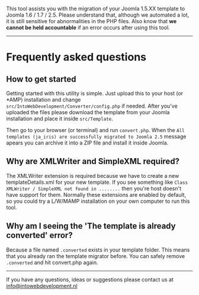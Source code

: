 This tool assists you with the migration of your Joomla 1.5.XX template to Joomla 1.6 / 1.7 / 2.5.
Please understand that, although we automated a lot, it is still sensitive for abnormalities in the PHP files. Also
know that **we cannot be held accountable** if an error occurs after using this tool.

- - -
# Frequently asked questions

## How to get started
Getting started with this utility is simple. Just upload this to your host (or *AMP) installation and change
`src/IntoWebDevelopment/Converter/config.php` if needed. After you've uploaded the files please download the template
from your Joomla installation and place it inside `src/Template`.

Then go to your browser (or terminal) and run `convert.php`. When the
`All templates (ja_iris) are successfully migrated to Joomla 2.5` message apears you can archive it into a ZIP file
and install it inside Joomla.

## Why are XMLWriter and SimpleXML required?
The XMLWriter extension is required because we have to create a new templateDetails.xml for your new template. If you
see something like `Class XMLWriter / SimpleXML not found in ........` then you're host doesn't have support for them.
Normally these extensions are enabled by default, so you could try a L/W/MAMP installation on your own computer to run
this tool.

## Why am I seeing the 'The template is already converted' error?
Because a file named `.converted` exists in your template folder. This means that you already ran the template migrator
before. You can safely remove `.converted` and hit convert.php again.
- - -

If you have any questions, ideas or suggestions please contact us at info@intowebdevelopment.nl